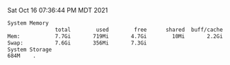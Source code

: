 Sat Oct 16 07:36:44 PM MDT 2021
```bash
System Memory
               total        used        free      shared  buff/cache   available
Mem:           7.7Gi       719Mi       4.7Gi        10Mi       2.2Gi       6.6Gi
Swap:          7.6Gi       356Mi       7.3Gi
System Storage
684M	.
```
```bash
